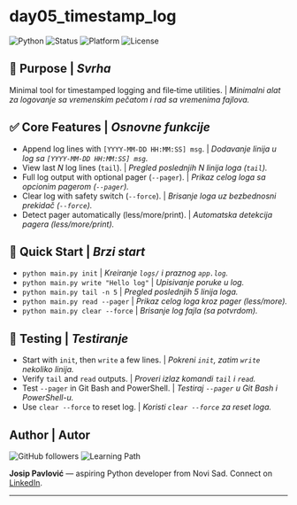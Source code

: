 # day05_timestamp_log

![Python](https://img.shields.io/badge/Python-3.11+-blue)
![Status](https://img.shields.io/badge/Status-In%20Progress-yellow)
![Platform](https://img.shields.io/badge/Platform-Windows%20%7C%20Git%20Bash-lightgrey)
![License](https://img.shields.io/badge/License-MIT-green)

## 🎯 Purpose | _Svrha_

Minimal tool for timestamped logging and file‑time utilities. | _Minimalni alat za logovanje sa vremenskim pečatom i rad sa vremenima fajlova._

## ✅ Core Features | _Osnovne funkcije_

- Append log lines with `[YYYY-MM-DD HH:MM:SS] msg`. | _Dodavanje linija u log sa `[YYYY-MM-DD HH:MM:SS] msg`._
- View last _N_ log lines (`tail`). | _Pregled poslednjih *N* linija loga (`tail`)._
- Full log output with optional pager (`--pager`). | _Prikaz celog loga sa opcionim pagerom (`--pager`)._
- Clear log with safety switch (`--force`). | _Brisanje loga uz bezbednosni prekidač (`--force`)._
- Detect pager automatically (less/more/print). | _Automatska detekcija pagera (less/more/print)._

## 🚀 Quick Start | _Brzi start_

- `python main.py init` | _Kreiranje `logs/` i praznog `app.log`._
- `python main.py write "Hello log"` | _Upisivanje poruke u log._
- `python main.py tail -n 5` | _Pregled poslednjih 5 linija loga._
- `python main.py read --pager` | _Prikaz celog loga kroz pager (less/more)._
- `python main.py clear --force` | _Brisanje log fajla (sa potvrdom)._

## 🧪 Testing | _Testiranje_

- Start with `init`, then `write` a few lines. | _Pokreni `init`, zatim `write` nekoliko linija._
- Verify `tail` and `read` outputs. | _Proveri izlaz komandi `tail` i `read`._
- Test `--pager` in Git Bash and PowerShell. | _Testiraj `--pager` u Git Bash i PowerShell-u._
- Use `clear --force` to reset log. | _Koristi `clear --force` za reset loga._

## Author | Autor

![GitHub followers](https://img.shields.io/badge/GitHub-Josip%20Pavlovi%C4%87-black)
![Learning Path](https://img.shields.io/badge/Path-Python%20Automation%20%7C%20Web%20Dev%20%7C%20Data%20Engineering-blue)

**Josip Pavlović** — aspiring Python developer from Novi Sad. Connect on [LinkedIn](https://www.linkedin.com/in/josip-p-151951338/).

---
